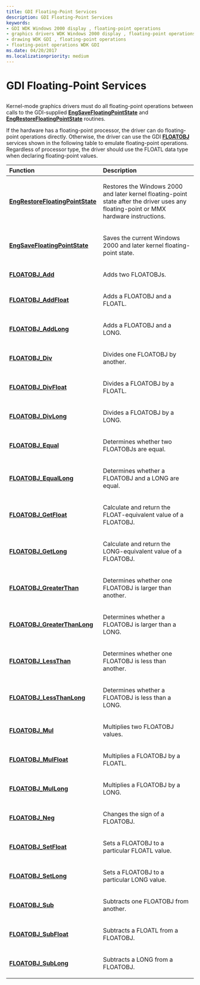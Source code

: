 ```yaml
---
title: GDI Floating-Point Services
description: GDI Floating-Point Services
keywords:
- GDI WDK Windows 2000 display , floating-point operations
- graphics drivers WDK Windows 2000 display , floating-point operations
- drawing WDK GDI , floating-point operations
- floating-point operations WDK GDI
ms.date: 04/20/2017
ms.localizationpriority: medium
---
```


# GDI Floating-Point Services


## <span id="ddk_gdi_floating_point_services_gg"></span><span id="DDK_GDI_FLOATING_POINT_SERVICES_GG"></span>


Kernel-mode graphics drivers must do all floating-point operations between calls to the GDI-supplied [**EngSaveFloatingPointState**](/windows/win32/api/winddi/nf-winddi-engsavefloatingpointstate) and [**EngRestoreFloatingPointState**](/windows/win32/api/winddi/nf-winddi-engrestorefloatingpointstate) routines.

If the hardware has a floating-point processor, the driver can do floating-point operations directly. Otherwise, the driver can use the GDI [**FLOATOBJ**](/windows/win32/api/winddi/ns-winddi-floatobj) services shown in the following table to emulate floating-point operations. Regardless of processor type, the driver should use the FLOATL data type when declaring floating-point values.

<table>
<colgroup>
<col width="50%" />
<col width="50%" />
</colgroup>
<thead>
<tr class="header">
<th align="left">Function</th>
<th align="left">Description</th>
</tr>
</thead>
<tbody>
<tr class="odd">
<td align="left"><p><a href="/windows/win32/api/winddi/nf-winddi-engrestorefloatingpointstate" data-raw-source="[&lt;strong&gt;EngRestoreFloatingPointState&lt;/strong&gt;](/windows/win32/api/winddi/nf-winddi-engrestorefloatingpointstate)"><strong>EngRestoreFloatingPointState</strong></a></p></td>
<td align="left"><p>Restores the Windows 2000 and later kernel floating-point state after the driver uses any floating-point or MMX hardware instructions.</p></td>
</tr>
<tr class="even">
<td align="left"><p><a href="/windows/win32/api/winddi/nf-winddi-engsavefloatingpointstate" data-raw-source="[&lt;strong&gt;EngSaveFloatingPointState&lt;/strong&gt;](/windows/win32/api/winddi/nf-winddi-engsavefloatingpointstate)"><strong>EngSaveFloatingPointState</strong></a></p></td>
<td align="left"><p>Saves the current Windows 2000 and later kernel floating-point state.</p></td>
</tr>
<tr class="odd">
<td align="left"><p><a href="/windows/win32/api/winddi/nf-winddi-floatobj_add" data-raw-source="[&lt;strong&gt;FLOATOBJ_Add&lt;/strong&gt;](/windows/win32/api/winddi/nf-winddi-floatobj_add)"><strong>FLOATOBJ_Add</strong></a></p></td>
<td align="left"><p>Adds two FLOATOBJs.</p></td>
</tr>
<tr class="even">
<td align="left"><p><a href="/windows/win32/api/winddi/nf-winddi-floatobj_addfloat" data-raw-source="[&lt;strong&gt;FLOATOBJ_AddFloat&lt;/strong&gt;](/windows/win32/api/winddi/nf-winddi-floatobj_addfloat)"><strong>FLOATOBJ_AddFloat</strong></a></p></td>
<td align="left"><p>Adds a FLOATOBJ and a FLOATL.</p></td>
</tr>
<tr class="odd">
<td align="left"><p><a href="/windows/win32/api/winddi/nf-winddi-floatobj_addlong" data-raw-source="[&lt;strong&gt;FLOATOBJ_AddLong&lt;/strong&gt;](/windows/win32/api/winddi/nf-winddi-floatobj_addlong)"><strong>FLOATOBJ_AddLong</strong></a></p></td>
<td align="left"><p>Adds a FLOATOBJ and a LONG.</p></td>
</tr>
<tr class="even">
<td align="left"><p><a href="/windows/win32/api/winddi/nf-winddi-floatobj_div" data-raw-source="[&lt;strong&gt;FLOATOBJ_Div&lt;/strong&gt;](/windows/win32/api/winddi/nf-winddi-floatobj_div)"><strong>FLOATOBJ_Div</strong></a></p></td>
<td align="left"><p>Divides one FLOATOBJ by another.</p></td>
</tr>
<tr class="odd">
<td align="left"><p><a href="/windows/win32/api/winddi/nf-winddi-floatobj_divfloat" data-raw-source="[&lt;strong&gt;FLOATOBJ_DivFloat&lt;/strong&gt;](/windows/win32/api/winddi/nf-winddi-floatobj_divfloat)"><strong>FLOATOBJ_DivFloat</strong></a></p></td>
<td align="left"><p>Divides a FLOATOBJ by a FLOATL.</p></td>
</tr>
<tr class="even">
<td align="left"><p><a href="/windows/win32/api/winddi/nf-winddi-floatobj_divlong" data-raw-source="[&lt;strong&gt;FLOATOBJ_DivLong&lt;/strong&gt;](/windows/win32/api/winddi/nf-winddi-floatobj_divlong)"><strong>FLOATOBJ_DivLong</strong></a></p></td>
<td align="left"><p>Divides a FLOATOBJ by a LONG.</p></td>
</tr>
<tr class="odd">
<td align="left"><p><a href="/windows/win32/api/winddi/nf-winddi-floatobj_equal" data-raw-source="[&lt;strong&gt;FLOATOBJ_Equal&lt;/strong&gt;](/windows/win32/api/winddi/nf-winddi-floatobj_equal)"><strong>FLOATOBJ_Equal</strong></a></p></td>
<td align="left"><p>Determines whether two FLOATOBJs are equal.</p></td>
</tr>
<tr class="even">
<td align="left"><p><a href="/windows/win32/api/winddi/nf-winddi-floatobj_equallong" data-raw-source="[&lt;strong&gt;FLOATOBJ_EqualLong&lt;/strong&gt;](/windows/win32/api/winddi/nf-winddi-floatobj_equallong)"><strong>FLOATOBJ_EqualLong</strong></a></p></td>
<td align="left"><p>Determines whether a FLOATOBJ and a LONG are equal.</p></td>
</tr>
<tr class="odd">
<td align="left"><p><a href="/windows/win32/api/winddi/nf-winddi-floatobj_getfloat" data-raw-source="[&lt;strong&gt;FLOATOBJ_GetFloat&lt;/strong&gt;](/windows/win32/api/winddi/nf-winddi-floatobj_getfloat)"><strong>FLOATOBJ_GetFloat</strong></a></p></td>
<td align="left"><p>Calculate and return the FLOAT-equivalent value of a FLOATOBJ.</p></td>
</tr>
<tr class="even">
<td align="left"><p><a href="/windows/win32/api/winddi/nf-winddi-floatobj_getlong" data-raw-source="[&lt;strong&gt;FLOATOBJ_GetLong&lt;/strong&gt;](/windows/win32/api/winddi/nf-winddi-floatobj_getlong)"><strong>FLOATOBJ_GetLong</strong></a></p></td>
<td align="left"><p>Calculate and return the LONG-equivalent value of a FLOATOBJ.</p></td>
</tr>
<tr class="odd">
<td align="left"><p><a href="/windows/win32/api/winddi/nf-winddi-floatobj_greaterthan" data-raw-source="[&lt;strong&gt;FLOATOBJ_GreaterThan&lt;/strong&gt;](/windows/win32/api/winddi/nf-winddi-floatobj_greaterthan)"><strong>FLOATOBJ_GreaterThan</strong></a></p></td>
<td align="left"><p>Determines whether one FLOATOBJ is larger than another.</p></td>
</tr>
<tr class="even">
<td align="left"><p><a href="/windows/win32/api/winddi/nf-winddi-floatobj_greaterthanlong" data-raw-source="[&lt;strong&gt;FLOATOBJ_GreaterThanLong&lt;/strong&gt;](/windows/win32/api/winddi/nf-winddi-floatobj_greaterthanlong)"><strong>FLOATOBJ_GreaterThanLong</strong></a></p></td>
<td align="left"><p>Determines whether a FLOATOBJ is larger than a LONG.</p></td>
</tr>
<tr class="odd">
<td align="left"><p><a href="/windows/win32/api/winddi/nf-winddi-floatobj_lessthan" data-raw-source="[&lt;strong&gt;FLOATOBJ_LessThan&lt;/strong&gt;](/windows/win32/api/winddi/nf-winddi-floatobj_lessthan)"><strong>FLOATOBJ_LessThan</strong></a></p></td>
<td align="left"><p>Determines whether one FLOATOBJ is less than another.</p></td>
</tr>
<tr class="even">
<td align="left"><p><a href="/windows/win32/api/winddi/nf-winddi-floatobj_lessthanlong" data-raw-source="[&lt;strong&gt;FLOATOBJ_LessThanLong&lt;/strong&gt;](/windows/win32/api/winddi/nf-winddi-floatobj_lessthanlong)"><strong>FLOATOBJ_LessThanLong</strong></a></p></td>
<td align="left"><p>Determines whether a FLOATOBJ is less than a LONG.</p></td>
</tr>
<tr class="odd">
<td align="left"><p><a href="/windows/win32/api/winddi/nf-winddi-floatobj_mul" data-raw-source="[&lt;strong&gt;FLOATOBJ_Mul&lt;/strong&gt;](/windows/win32/api/winddi/nf-winddi-floatobj_mul)"><strong>FLOATOBJ_Mul</strong></a></p></td>
<td align="left"><p>Multiplies two FLOATOBJ values.</p></td>
</tr>
<tr class="even">
<td align="left"><p><a href="/windows/win32/api/winddi/nf-winddi-floatobj_mulfloat" data-raw-source="[&lt;strong&gt;FLOATOBJ_MulFloat&lt;/strong&gt;](/windows/win32/api/winddi/nf-winddi-floatobj_mulfloat)"><strong>FLOATOBJ_MulFloat</strong></a></p></td>
<td align="left"><p>Multiplies a FLOATOBJ by a FLOATL.</p></td>
</tr>
<tr class="odd">
<td align="left"><p><a href="/windows/win32/api/winddi/nf-winddi-floatobj_mullong" data-raw-source="[&lt;strong&gt;FLOATOBJ_MulLong&lt;/strong&gt;](/windows/win32/api/winddi/nf-winddi-floatobj_mullong)"><strong>FLOATOBJ_MulLong</strong></a></p></td>
<td align="left"><p>Multiplies a FLOATOBJ by a LONG.</p></td>
</tr>
<tr class="even">
<td align="left"><p><a href="/windows/win32/api/winddi/nf-winddi-floatobj_neg" data-raw-source="[&lt;strong&gt;FLOATOBJ_Neg&lt;/strong&gt;](/windows/win32/api/winddi/nf-winddi-floatobj_neg)"><strong>FLOATOBJ_Neg</strong></a></p></td>
<td align="left"><p>Changes the sign of a FLOATOBJ.</p></td>
</tr>
<tr class="odd">
<td align="left"><p><a href="/windows/win32/api/winddi/nf-winddi-floatobj_setfloat" data-raw-source="[&lt;strong&gt;FLOATOBJ_SetFloat&lt;/strong&gt;](/windows/win32/api/winddi/nf-winddi-floatobj_setfloat)"><strong>FLOATOBJ_SetFloat</strong></a></p></td>
<td align="left"><p>Sets a FLOATOBJ to a particular FLOATL value.</p></td>
</tr>
<tr class="even">
<td align="left"><p><a href="/windows/win32/api/winddi/nf-winddi-floatobj_setlong" data-raw-source="[&lt;strong&gt;FLOATOBJ_SetLong&lt;/strong&gt;](/windows/win32/api/winddi/nf-winddi-floatobj_setlong)"><strong>FLOATOBJ_SetLong</strong></a></p></td>
<td align="left"><p>Sets a FLOATOBJ to a particular LONG value.</p></td>
</tr>
<tr class="odd">
<td align="left"><p><a href="/windows/win32/api/winddi/nf-winddi-floatobj_sub" data-raw-source="[&lt;strong&gt;FLOATOBJ_Sub&lt;/strong&gt;](/windows/win32/api/winddi/nf-winddi-floatobj_sub)"><strong>FLOATOBJ_Sub</strong></a></p></td>
<td align="left"><p>Subtracts one FLOATOBJ from another.</p></td>
</tr>
<tr class="even">
<td align="left"><p><a href="/windows/win32/api/winddi/nf-winddi-floatobj_subfloat" data-raw-source="[&lt;strong&gt;FLOATOBJ_SubFloat&lt;/strong&gt;](/windows/win32/api/winddi/nf-winddi-floatobj_subfloat)"><strong>FLOATOBJ_SubFloat</strong></a></p></td>
<td align="left"><p>Subtracts a FLOATL from a FLOATOBJ.</p></td>
</tr>
<tr class="odd">
<td align="left"><p><a href="/windows/win32/api/winddi/nf-winddi-floatobj_sublong" data-raw-source="[&lt;strong&gt;FLOATOBJ_SubLong&lt;/strong&gt;](/windows/win32/api/winddi/nf-winddi-floatobj_sublong)"><strong>FLOATOBJ_SubLong</strong></a></p></td>
<td align="left"><p>Subtracts a LONG from a FLOATOBJ.</p></td>
</tr>
</tbody>
</table>

 

